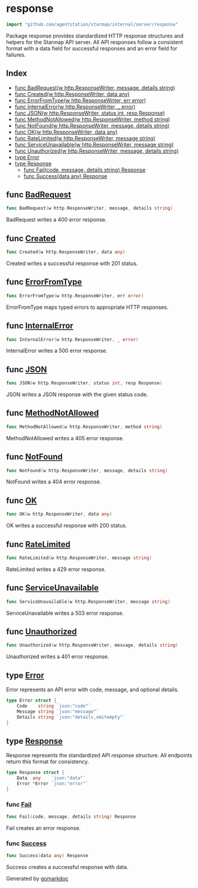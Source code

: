 <!-- gomarkdoc:embed:start -->

<!-- Code generated by gomarkdoc. DO NOT EDIT -->

# response

```go
import "github.com/agentstation/starmap/internal/server/response"
```

Package response provides standardized HTTP response structures and helpers for the Starmap API server. All API responses follow a consistent format with a data field for successful responses and an error field for failures.

## Index

- [func BadRequest\(w http.ResponseWriter, message, details string\)](<#BadRequest>)
- [func Created\(w http.ResponseWriter, data any\)](<#Created>)
- [func ErrorFromType\(w http.ResponseWriter, err error\)](<#ErrorFromType>)
- [func InternalError\(w http.ResponseWriter, \_ error\)](<#InternalError>)
- [func JSON\(w http.ResponseWriter, status int, resp Response\)](<#JSON>)
- [func MethodNotAllowed\(w http.ResponseWriter, method string\)](<#MethodNotAllowed>)
- [func NotFound\(w http.ResponseWriter, message, details string\)](<#NotFound>)
- [func OK\(w http.ResponseWriter, data any\)](<#OK>)
- [func RateLimited\(w http.ResponseWriter, message string\)](<#RateLimited>)
- [func ServiceUnavailable\(w http.ResponseWriter, message string\)](<#ServiceUnavailable>)
- [func Unauthorized\(w http.ResponseWriter, message, details string\)](<#Unauthorized>)
- [type Error](<#Error>)
- [type Response](<#Response>)
  - [func Fail\(code, message, details string\) Response](<#Fail>)
  - [func Success\(data any\) Response](<#Success>)


<a name="BadRequest"></a>
## func [BadRequest](<https://github.com/agentstation/starmap/blob/master/internal/server/response/response.go#L66>)

```go
func BadRequest(w http.ResponseWriter, message, details string)
```

BadRequest writes a 400 error response.

<a name="Created"></a>
## func [Created](<https://github.com/agentstation/starmap/blob/master/internal/server/response/response.go#L61>)

```go
func Created(w http.ResponseWriter, data any)
```

Created writes a successful response with 201 status.

<a name="ErrorFromType"></a>
## func [ErrorFromType](<https://github.com/agentstation/starmap/blob/master/internal/server/response/response.go#L119>)

```go
func ErrorFromType(w http.ResponseWriter, err error)
```

ErrorFromType maps typed errors to appropriate HTTP responses.

<a name="InternalError"></a>
## func [InternalError](<https://github.com/agentstation/starmap/blob/master/internal/server/response/response.go#L99>)

```go
func InternalError(w http.ResponseWriter, _ error)
```

InternalError writes a 500 error response.

<a name="JSON"></a>
## func [JSON](<https://github.com/agentstation/starmap/blob/master/internal/server/response/response.go#L48>)

```go
func JSON(w http.ResponseWriter, status int, resp Response)
```

JSON writes a JSON response with the given status code.

<a name="MethodNotAllowed"></a>
## func [MethodNotAllowed](<https://github.com/agentstation/starmap/blob/master/internal/server/response/response.go#L81>)

```go
func MethodNotAllowed(w http.ResponseWriter, method string)
```

MethodNotAllowed writes a 405 error response.

<a name="NotFound"></a>
## func [NotFound](<https://github.com/agentstation/starmap/blob/master/internal/server/response/response.go#L76>)

```go
func NotFound(w http.ResponseWriter, message, details string)
```

NotFound writes a 404 error response.

<a name="OK"></a>
## func [OK](<https://github.com/agentstation/starmap/blob/master/internal/server/response/response.go#L56>)

```go
func OK(w http.ResponseWriter, data any)
```

OK writes a successful response with 200 status.

<a name="RateLimited"></a>
## func [RateLimited](<https://github.com/agentstation/starmap/blob/master/internal/server/response/response.go#L90>)

```go
func RateLimited(w http.ResponseWriter, message string)
```

RateLimited writes a 429 error response.

<a name="ServiceUnavailable"></a>
## func [ServiceUnavailable](<https://github.com/agentstation/starmap/blob/master/internal/server/response/response.go#L110>)

```go
func ServiceUnavailable(w http.ResponseWriter, message string)
```

ServiceUnavailable writes a 503 error response.

<a name="Unauthorized"></a>
## func [Unauthorized](<https://github.com/agentstation/starmap/blob/master/internal/server/response/response.go#L71>)

```go
func Unauthorized(w http.ResponseWriter, message, details string)
```

Unauthorized writes a 401 error response.

<a name="Error"></a>
## type [Error](<https://github.com/agentstation/starmap/blob/master/internal/server/response/response.go#L21-L25>)

Error represents an API error with code, message, and optional details.

```go
type Error struct {
    Code    string `json:"code"`
    Message string `json:"message"`
    Details string `json:"details,omitempty"`
}
```

<a name="Response"></a>
## type [Response](<https://github.com/agentstation/starmap/blob/master/internal/server/response/response.go#L15-L18>)

Response represents the standardized API response structure. All endpoints return this format for consistency.

```go
type Response struct {
    Data  any    `json:"data"`
    Error *Error `json:"error"`
}
```

<a name="Fail"></a>
### func [Fail](<https://github.com/agentstation/starmap/blob/master/internal/server/response/response.go#L36>)

```go
func Fail(code, message, details string) Response
```

Fail creates an error response.

<a name="Success"></a>
### func [Success](<https://github.com/agentstation/starmap/blob/master/internal/server/response/response.go#L28>)

```go
func Success(data any) Response
```

Success creates a successful response with data.

Generated by [gomarkdoc](<https://github.com/princjef/gomarkdoc>)


<!-- gomarkdoc:embed:end -->